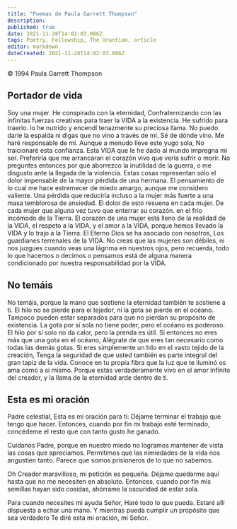 ```yaml
---
title: "Poemas de Paula Garrett Thompson"
description:
published: true
date: 2021-11-28T14:02:03.086Z
tags: Poetry, Fellowship, The Urantian, article
editor: markdown
dateCreated: 2021-11-28T14:02:03.086Z
---
```

<p class="v-card v-sheet theme--light grey lighten-3 px-2">© 1994 Paula Garrett Thompson</p>

## Portador de vida

Soy una mujer.
He conspirado con la eternidad,
Confraternizando con las infinitas fuerzas creativas
para traer la VIDA a la existencia.
He sufrido para traerlo.
lo he nutrido
y encendí tenazmente su preciosa llama.
No puedo darle la espalda
ni digas que no vino a través de mí.
Sé de dónde vino.
Me haré responsable de mí.
Aunque a menudo lleve este yugo sola,
No traicionaré esta confianza.
Esta VIDA que le he dado al mundo
impregna mi ser.
Preferiría que me arrancaran el corazón vivo
que verla sufrir o morir.
No preguntes entonces por qué aborrezco la inutilidad de la guerra,
o me disgusto ante la llegada de la violencia.
Estas cosas representan sólo el dolor impensable
de la mayor pérdida de una hermana.
El pensamiento de lo cual me hace estremecer de miedo amargo,
aunque me considero valiente.
Una pérdida que reduciría incluso a la mujer más fuerte
a una masa temblorosa de ansiedad.
El dolor de esto resuena en cada mujer.
De cada mujer que alguna vez tuvo que enterrar su corazón.
en el frío incómodo de la Tierra.
El corazón de una mujer está lleno de la realidad de la VIDA,
el respeto a la VIDA,
y el amor a la VIDA,
porque hemos llevado la VIDA
y lo trajo a la Tierra.
El Eterno Dios se ha asociado con nosotros,
Los guardianes terrenales de la VIDA.
No creas que las mujeres son débiles,
ni nos juzgues cuando veas una lágrima en nuestros ojos,
pero recuerda,
todo lo que hacemos
o decimos
o pensamos
está de alguna manera condicionado
por nuestra responsabilidad por la VIDA.

## No temáis

No temáis,
porque la mano que sostiene la eternidad también te sostiene a ti.
El hilo no se pierde para el tejedor,
ni la gota se pierde en el océano.
Tampoco pueden estar separados
para que no pierdan su propósito de existencia.
La gota por sí sola no tiene poder,
pero el océano es poderoso.
El hilo por sí solo no da calor,
pero la prenda es útil.
Si entonces no eres más que una gota en el océano,
Alégrate de que eres tan necesario como todas las demás gotas.
Si eres simplemente un hilo en el vasto tejido de la creación,
Tenga la seguridad de que usted también es parte integral del
gran tapiz de la vida.
Conoce en tu propia fibra que la luz que te iluminó
os ama como a sí mismo.
Porque estás verdaderamente vivo en el amor infinito del creador,
y la llama de la eternidad arde dentro de ti.

## Esta es mi oración

Padre celestial,
Esta es mi oración para ti:
Déjame terminar el trabajo que tengo que hacer.
Entonces, cuando por fin mi trabajo esté terminado,
concédeme el resto que con tanto gusto he ganado.

Cuídanos Padre,
porque en nuestro miedo
no logramos mantener de vista las cosas que apreciamos.
Permitimos que las nimiedades de la vida nos angustien tanto.
Parece que somos prisioneros de lo que no sabemos.

Oh Creador maravilloso,
mi petición es pequeña.
Déjame quedarme aquí hasta que no me necesiten en absoluto.
Entonces, cuando por fin mis semillas hayan sido cosidas,
ahórrame la oscuridad de estar sola.

Para cuando necesites mi ayuda Señor,
Haré todo lo que pueda.
Estaré allí dispuesta a echar una mano.
Y mientras pueda cumplir un propósito que sea verdadero
Te diré esta mi oración, mi Señor.
